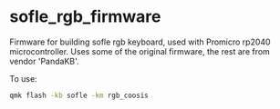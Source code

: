 # sofle_rgb_firmware
Firmware for building sofle rgb keyboard, used with Promicro rp2040 microcontroller.
Uses some of the original firmware, the rest are from vendor 'PandaKB'.

To use:
```bash
qmk flash -kb sofle -km rgb_coosis
```
